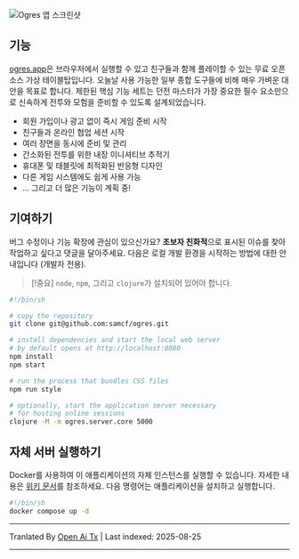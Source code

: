 ![Ogres 앱 스크린샷](https://raw.githubusercontent.com/samcf/ogres/main/site/web/media/ogres-media-collection.webp)

## 기능

[ogres.app](https://ogres.app)은 브라우저에서 실행할 수 있고 친구들과 함께 플레이할 수 있는 무료 오픈 소스 가상 테이블탑입니다. 오늘날 사용 가능한 일부 종합 도구들에 비해 매우 가벼운 대안을 목표로 합니다. 제한된 핵심 기능 세트는 던전 마스터가 가장 중요한 필수 요소만으로 신속하게 전투와 모험을 준비할 수 있도록 설계되었습니다.

- 회원 가입이나 광고 없이 즉시 게임 준비 시작
- 친구들과 온라인 협업 세션 시작
- 여러 장면을 동시에 준비 및 관리
- 간소화된 전투를 위한 내장 이니셔티브 추적기
- 휴대폰 및 태블릿에 최적화된 반응형 디자인
- 다른 게임 시스템에도 쉽게 사용 가능
- ... 그리고 더 많은 기능이 계획 중!

## 기여하기

버그 수정이나 기능 확장에 관심이 있으신가요? **초보자 친화적**으로 표시된 이슈를 찾아 작업하고 싶다고 댓글을 달아주세요. 다음은 로컬 개발 환경을 시작하는 방법에 대한 안내입니다 (개발자 전용).

> [!중요]
> `node`, `npm`, 그리고 `clojure`가 설치되어 있어야 합니다.

```sh
#!/bin/sh

# copy the repository
git clone git@github.com:samcf/ogres.git

# install dependencies and start the local web server
# by default opens at http://localhost:8080
npm install
npm start

# run the process that bundles CSS files
npm run style

# optionally, start the application server necessary
# for hosting online sessions
clojure -M -m ogres.server.core 5000
```
## 자체 서버 실행하기

Docker를 사용하여 이 애플리케이션의 자체 인스턴스를 실행할 수 있습니다. 자세한 내용은 [위키 문서](https://github.com/samcf/ogres/wiki/Docker-Usage)를 참조하세요. 다음 명령어는 애플리케이션을 설치하고 실행합니다.


```sh
#!/bin/sh
docker compose up -d
```


---

Tranlated By [Open Ai Tx](https://github.com/OpenAiTx/OpenAiTx) | Last indexed: 2025-08-25

---